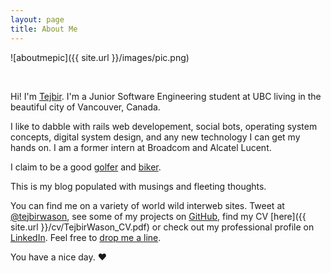 ```yaml
---
layout: page
title: About Me
---
```


![aboutmepic]({{ site.url }}/images/pic.png)

<br>

Hi! I'm [Tejbir](http://about.me/tejbirwason). I'm a Junior Software Engineering student at UBC living in the beautiful city of Vancouver, Canada.

I like to dabble with rails web developement, social bots, operating system concepts, digital system design, and any new technology I can get my hands on. I am a former intern at Broadcom and Alcatel Lucent.

I claim to be a good [golfer](http://ubcgolf.wordpress.com/executives/) and [biker](http://www.strava.com/athletes/tejbirwason).

This is my blog populated with musings and fleeting thoughts.


You can find me on a variety of world wild interweb sites. Tweet at [@tejbirwason](http://twitter.com/tejbirwason), see some of my projects on [GitHub](http://github.com/tejbirwason), find my CV [here]({{ site.url }}/cv/TejbirWason_CV.pdf) or check out my professional profile on  [LinkedIn](http://www.linkedin.com/pub/tejbir-wason/30/840/b92). Feel free to [drop me a line](mailto:tejbirwason@gmail.com?subject=Hello!). 

You have a nice day. ♥